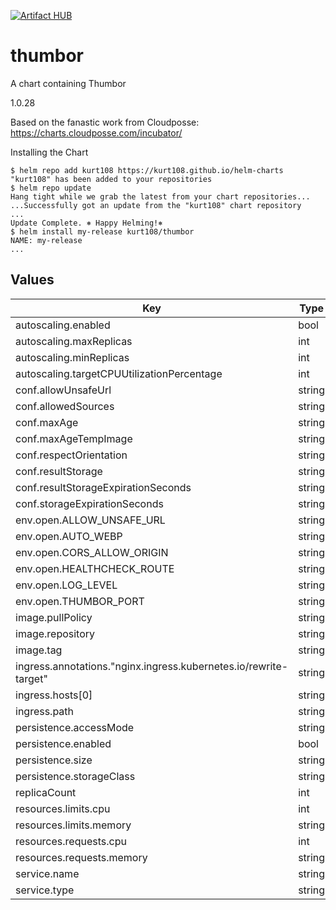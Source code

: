 [![Artifact HUB](https://img.shields.io/endpoint?url=https://artifacthub.io/badge/repository/kurt108)](https://artifacthub.io/packages/search?repo=kurt108)

# thumbor

A chart containing Thumbor

1.0.28


Based on the fanastic work from Cloudposse: https://charts.cloudposse.com/incubator/

Installing the Chart

```console
$ helm repo add kurt108 https://kurt108.github.io/helm-charts
"kurt108" has been added to your repositories
$ helm repo update
Hang tight while we grab the latest from your chart repositories...
...Successfully got an update from the "kurt108" chart repository
...
Update Complete. ⎈ Happy Helming!⎈
$ helm install my-release kurt108/thumbor
NAME: my-release
...
```

## Values

| Key | Type | Default | Description |
|-----|------|---------|-------------|
| autoscaling.enabled | bool | `false` |  |
| autoscaling.maxReplicas | int | `1` |  |
| autoscaling.minReplicas | int | `1` |  |
| autoscaling.targetCPUUtilizationPercentage | int | `80` |  |
| conf.allowUnsafeUrl | string | `"True"` |  |
| conf.allowedSources | string | `"'http://domain_or_wildcard', 'comma_seperated'"` |  |
| conf.maxAge | string | `"259200"` |  |
| conf.maxAgeTempImage | string | `"60"` |  |
| conf.respectOrientation | string | `"False"` |  |
| conf.resultStorage | string | `"'thumbor.result_storages.file_storage'"` |  |
| conf.resultStorageExpirationSeconds | string | `"86400"` |  |
| conf.storageExpirationSeconds | string | `"86400"` |  |
| env.open.ALLOW_UNSAFE_URL | string | `"True"` |  |
| env.open.AUTO_WEBP | string | `"True"` |  |
| env.open.CORS_ALLOW_ORIGIN | string | `"*"` |  |
| env.open.HEALTHCHECK_ROUTE | string | `"/healthcheck"` |  |
| env.open.LOG_LEVEL | string | `"error"` |  |
| env.open.THUMBOR_PORT | string | `"80"` |  |
| image.pullPolicy | string | `"IfNotPresent"` |  |
| image.repository | string | `"registry.hub.docker.com/minimalcompact/thumbor"` |  |
| image.tag | string | `"6.7.5"` |  |
| ingress.annotations."nginx.ingress.kubernetes.io/rewrite-target" | string | `"/$2"` |  |
| ingress.hosts[0] | string | `"thumbor.domain"` |  |
| ingress.path | string | `"/scale(/|$)(.*)"` |  |
| persistence.accessMode | string | `"ReadWriteOnce"` |  |
| persistence.enabled | bool | `false` |  |
| persistence.size | string | `"8Gi"` |  |
| persistence.storageClass | string | `"generic"` |  |
| replicaCount | int | `1` |  |
| resources.limits.cpu | int | `1` |  |
| resources.limits.memory | string | `"1Gi"` |  |
| resources.requests.cpu | int | `1` |  |
| resources.requests.memory | string | `"512Mi"` |  |
| service.name | string | `"thumbor"` |  |
| service.type | string | `"ClusterIP"` |  |